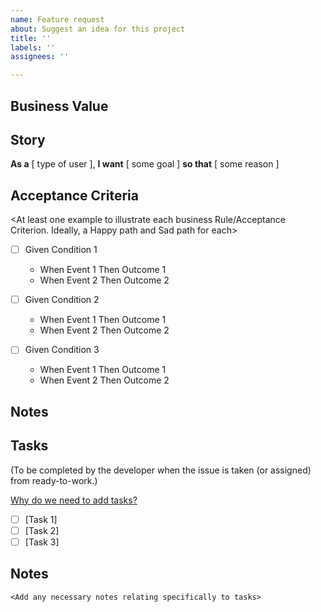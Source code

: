 ```yaml
---
name: Feature request
about: Suggest an idea for this project
title: ''
labels: ''
assignees: ''

---
```


## Business Value
<What value does it give the customer or business>

## Story
**As a**  [ type of user ],
**I want** [ some goal ]
**so that** [ some reason ]

## Acceptance Criteria
<At least one example to illustrate each business Rule/Acceptance Criterion. Ideally, a Happy path and Sad path for each>

- [ ] Given Condition 1
  - When Event 1 Then Outcome 1
  - When Event 2 Then Outcome 2

- [ ] Given Condition 2
  - When Event 1 Then Outcome 1
  - When Event 2 Then Outcome 2

- [ ] Given Condition 3
  - When Event 1 Then Outcome 1
  - When Event 2 Then Outcome 2

## Notes
<Document any additional details about the feature>

## Tasks
(To be completed by the developer when the issue is taken (or assigned) from ready-to-work.)

[Why do we need to add tasks?](https://docs.google.com/document/d/17qiWRxf1BD_pN-_KbPnHc-3mZ0QyuddC0Bk_yFWBLOk/edit?ts=5cb4cb74)

- [ ] [Task 1]
- [ ] [Task 2]
- [ ] [Task 3]

## Notes
```
<Add any necessary notes relating specifically to tasks>
```
